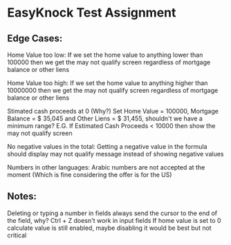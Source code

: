 # EasyKnock Test Assignment




## Edge Cases: 
Home Value too low:
If we set the home value to anything lower than 100000 then we get the may not qualify screen regardless of mortgage balance or other liens

Home Value too high:
If we set the home value to anything higher than 10000000 then we get the may not qualify screen regardless of mortgage balance or other liens

Stimated cash proceeds at 0 (Why?) 
Set Home Value = 100000, Mortgage Balance = $ 35,045 and Other Liens = $ 31,455, shouldn't we have a minimum range? E.G. If Estimated Cash Proceeds < 10000 then show the may not qualify screen

No negative values in the total:
Getting a negative value in the formula should display may not qualify message instead of showing negative values

Numbers in other languages:
Arabic numbers are not accepted at the moment (Which is fine considering the offer is for the US)



## Notes:
Deleting or typing a number in fields always send the cursor to the end of the field, why?
Ctrl + Z doesn't work in input fields
If home value is set to 0 calculate value is still enabled, maybe disabling it would be best but not critical
